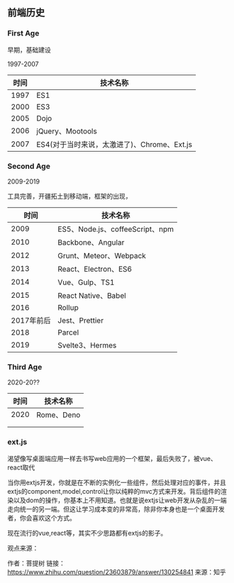 ## 前端历史

### First Age

早期，基础建设

1997-2007

| 时间 | 技术名称                                    |
| ---- | ------------------------------------------- |
| 1997 | ES1                                         |
| 2000 | ES3                                         |
| 2005 | Dojo                                        |
| 2006 | jQuery、Mootools                            |
| 2007 | ES4(对于当时来说，太激进了)、Chrome、Ext.js |

### Second Age

2009-2019

工具完善，开疆拓土到移动端，框架的出现，

| 时间       | 技术名称                        |
| ---------- | ------------------------------- |
| 2009       | ES5、Node.js、coffeeScript、npm |
| 2010       | Backbone、Angular               |
| 2012       | Grunt、Meteor、Webpack          |
| 2013       | React、Electron、ES6            |
| 2014       | Vue、Gulp、TS1                  |
| 2015       | React Native、Babel             |
| 2016       | Rollup                          |
| 2017年前后 | Jest、Prettier                  |
| 2018       | Parcel                          |
| 2019       | Svelte3、Hermes                 |

### Third Age

2020-20??

| 时间 | 技术名称   |
| ---- | ---------- |
| 2020 | Rome、Deno |
|      |            |
|      |            |



### ext.js

渴望像写桌面端应用一样去书写web应用的一个框架，最后失败了，被vue、react取代

当你用extjs开发，你就是在不断的实例化一些组件，然后处理对应的事件，并且extjs的component,model,control让你以纯粹的mvc方式来开发。背后组件的渲染以及dom的操作，你基本上不用知道。也就是说extjs让web开发从杂乱的一端走向统一的另一端。但这让学习成本变的非常高，除非你本身也是一个桌面开发者，你会喜欢这个方式。

现在流行的vue,react等，其实不少思路都有extjs的影子。

观点来源：

作者：菩提树
链接：https://www.zhihu.com/question/23603879/answer/130254841
来源：知乎



